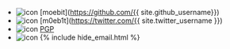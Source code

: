 
* ![icon]({{site.baseurl}}/assets/images/github.png)  [moebit](https://github.com/{{ site.github_username}})
* ![icon]({{site.baseurl}}/assets/images/twitter.png)  [m0eb1t](https://twitter.com/{{ site.twitter_username }})
* ![icon]({{site.baseurl}}/assets/images/pgp.png)  [PGP]({{site.baseurl}}/assets/misc/public.asc)
* ![icon]({{site.baseurl}}/assets/images/email.png) {% include hide_email.html %}
